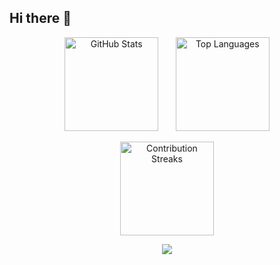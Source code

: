 ## Hi there 👋
<!-- <p align="center">
	<img src="https://user-images.githubusercontent.com/61664827/231243763-7462694a-4695-45a6-a756-a5752cfebd04.png" />
</p> -->
<!-- <h4 align="center"> -->
<!-- <img src="https://readme-components.vercel.app/api?component=logo&logo=javascript&text=false&animation=spin&fill=black&textfill=F7DF1E&"> -->
<!-- <img src="https://readme-components.vercel.app/api?component=logo&logo=cplusplus&text=false&animation=spin&fill=black&textfill=00599C&"> -->
<!-- <img src="https://readme-components.vercel.app/api?component=logo&logo=python&text=false&animation=spin&fill=black&textfill=3776AB&"> -->
<!-- <img src="https://readme-components.vercel.app/api?component=logo&logo=java&text=false&animation=spin&fill=black&textfill=f89820&"> -->
<!-- <img src="https://readme-components.vercel.app/api?component=logo&logo=sass&text=false&animation=spin&fill=black&textfill=CC6699&"> -->
<!-- <img src="https://readme-components.vercel.app/api?component=logo&logo=node.js&text=false&animation=spin&fill=black&textfill=339933&"> -->
<!-- <img src="https://readme-components.vercel.app/api?component=logo&logo=react&text=false&animation=spin&fill=black&textfill=61DAFB&"> -->
<!-- <img src="https://readme-components.vercel.app/api?component=logo&logo=next.js&text=false&animation=spin&fill=black&textfill=ffffff&"> -->
<!-- <img src="https://readme-components.vercel.app/api?component=logo&logo=redux&text=false&animation=spin&fill=black&textfill=764ABC&"> -->
<!-- <img src="https://readme-components.vercel.app/api?component=logo&logo=django&text=false&animation=spin&fill=black&textfill=092E20&"> -->

<p align="center">
	<picture>
		<source srcset="https://github-readme-stats.vercel.app/api?username=Priyansh-Tiwari25&show_icons=true&include_all_commits=true&count_private=true&theme=apprentice&hide_border=true&bg_color=00000000&rank_icon=percentile&cache_seconds=100"
			media="(prefers-color-scheme: dark), (width:45%)"
		/>
		<source srcset="https://github-readme-stats.vercel.app/api?username=Priyansh-Tiwari25&show_icons=true&include_all_commits=true&count_private=true&theme=buefy&hide_border=true&bg_color=00000000&rank_icon=percentile&cache_seconds=100"
			media="(prefers-color-scheme: light), (width:45%)"
		/>
		<img 
		    src="https://github-readme-stats.vercel.app/api?username=Priyansh-Tiwari25&show_icons=true&include_all_commits=true&count_private=true&theme=buefy&hide_border=true&bg_color=00000000&rank_icon=percentile&cache_seconds=100" 
		    alt="GitHub Stats" height="150em" 
		  />
	</picture> &nbsp; &nbsp; &nbsp;
	<picture>
		<source srcset="https://github-readme-stats.vercel.app/api/top-langs?username=Priyansh-Tiwari25&show_icons=true&include_all_commits=true&count_private=true&theme=apprentice&hide_border=true&bg_color=00000000&layout=compact&cache_seconds=100"
			media="(prefers-color-scheme: dark), (width:45%)"
		/>
		<source srcset="https://github-readme-stats.vercel.app/api/top-langs?username=Priyansh-Tiwari25&show_icons=true&include_all_commits=true&count_private=true&theme=buefy&hide_border=true&bg_color=00000000&layout=compact&cache_seconds=100"
			media="(prefers-color-scheme: light), (width:45%)"
		/>
		<img 
		    src="https://github-readme-stats.vercel.app/api?username=Priyansh-Tiwari25&show_icons=true&include_all_commits=true&count_private=true&theme=buefy&hide_border=true&bg_color=00000000&rank_icon=github&cache_seconds=100" 
		    alt="Top Languages" height="150em"
		/>
	</picture>
</p>
<p align="center">
 	<picture>
		<source srcset="https://github-readme-streak-stats.herokuapp.com/?user=Priyansh-Tiwari25&theme=apprentice&hide_border=true&stroke=0000&background=00000000&ring=e05397&fire=e05397&currStreakLabel=e05397&cache_seconds=100"
			media="(prefers-color-scheme: dark)"
		/>
		<source srcset="https://github-readme-streak-stats.herokuapp.com/?user=Priyansh-Tiwari25&theme=bluefy&hide_border=true&stroke=0000&background=00000000&ring=e05397&fire=e05397&currStreakLabel=e05397&cache_seconds=100"
			media="(prefers-color-scheme: light)"
		/>
		<img 
		    src="https://github-readme-streak-stats.herokuapp.com/?user=Priyansh-Tiwari25&theme=bluefy&hide_border=true&stroke=0000&background=00000000&ring=e05397&fire=e05397&currStreakLabel=e05397&cache_seconds=100&cache_seconds=100" 
		    alt="Contribution Streaks" height="150em"
		/>
	</picture>
</p>
<p align="center">
	<a href="https://github.com/Priyansh-Tiwari25">
		<img
		align="center"
		src="https://github-profile-trophy.vercel.app/?username=Priyansh-Tiwari25&theme=onedark&no-frame=true&row=1&&margin-w=20&no-bg=true"/>
	</a>
</p>
